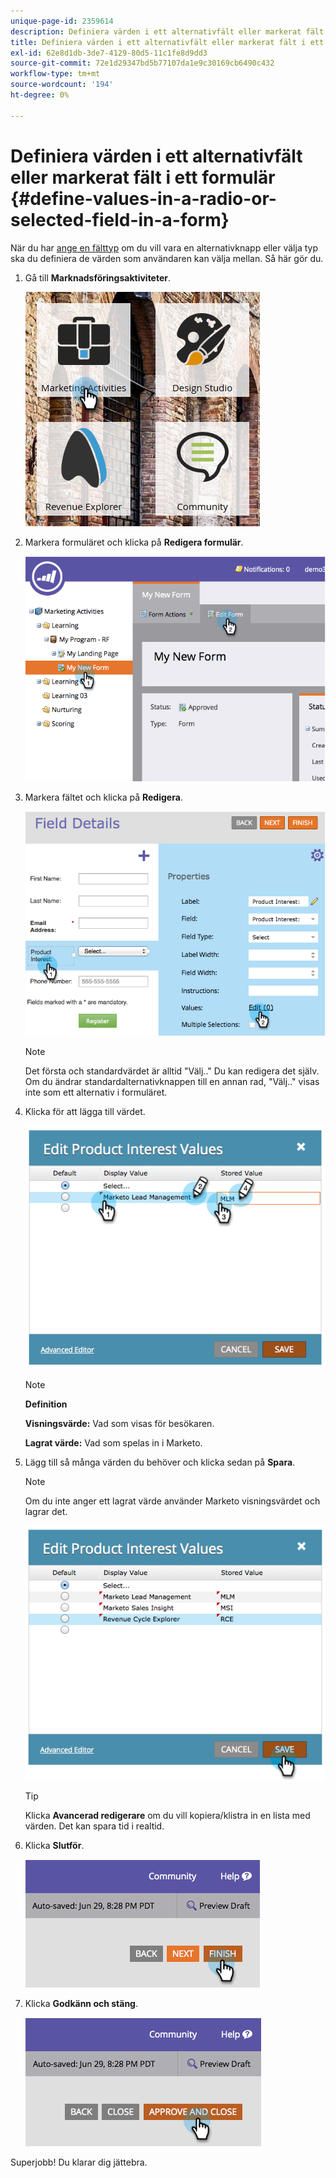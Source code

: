 ```yaml
---
unique-page-id: 2359614
description: Definiera värden i ett alternativfält eller markerat fält i ett formulär - Marketo Docs - produktdokumentation
title: Definiera värden i ett alternativfält eller markerat fält i ett formulär
exl-id: 62e8d1db-3de7-4129-80d5-11c1fe8d9dd3
source-git-commit: 72e1d29347bd5b77107da1e9c30169cb6490c432
workflow-type: tm+mt
source-wordcount: '194'
ht-degree: 0%

---
```


# Definiera värden i ett alternativfält eller markerat fält i ett formulär {#define-values-in-a-radio-or-selected-field-in-a-form}

När du har [ange en fälttyp](/help/marketo/product-docs/administration/field-management/change-the-type-of-a-marketo-custom-field.md) om du vill vara en alternativknapp eller välja typ ska du definiera de värden som användaren kan välja mellan. Så här gör du.

1. Gå till **Marknadsföringsaktiviteter**.

   ![](assets/ma.png)

1. Markera formuläret och klicka på **Redigera formulär**.

   ![](assets/image2014-9-15-16-3a28-3a56.png)

1. Markera fältet och klicka på **Redigera**.

   ![](assets/image2014-9-15-16-3a29-3a6.png)

   >[!NOTE]
   >
   >Det första och standardvärdet är alltid &quot;Välj..&quot; Du kan redigera det själv. Om du ändrar standardalternativknappen till en annan rad, &quot;Välj..&quot; visas inte som ett alternativ i formuläret.

1. Klicka för att lägga till värdet.

   ![](assets/image2014-9-15-16-3a29-3a18.png)

   >[!NOTE]
   >
   >**Definition**
   >
   >**Visningsvärde:** Vad som visas för besökaren.
   >
   >**Lagrat värde:** Vad som spelas in i Marketo.

1. Lägg till så många värden du behöver och klicka sedan på **Spara**.

   >[!NOTE]
   >
   >Om du inte anger ett lagrat värde använder Marketo visningsvärdet och lagrar det.

   ![](assets/image2014-9-15-16-3a29-3a30.png)

   >[!TIP]
   >
   >Klicka **Avancerad redigerare** om du vill kopiera/klistra in en lista med värden. Det kan spara tid i realtid.

1. Klicka **Slutför**.

   ![](assets/image2014-9-15-16-3a29-3a43.png)

1. Klicka **Godkänn och stäng**.

   ![](assets/image2014-9-15-16-3a29-3a57.png)

Superjobb! Du klarar dig jättebra.

